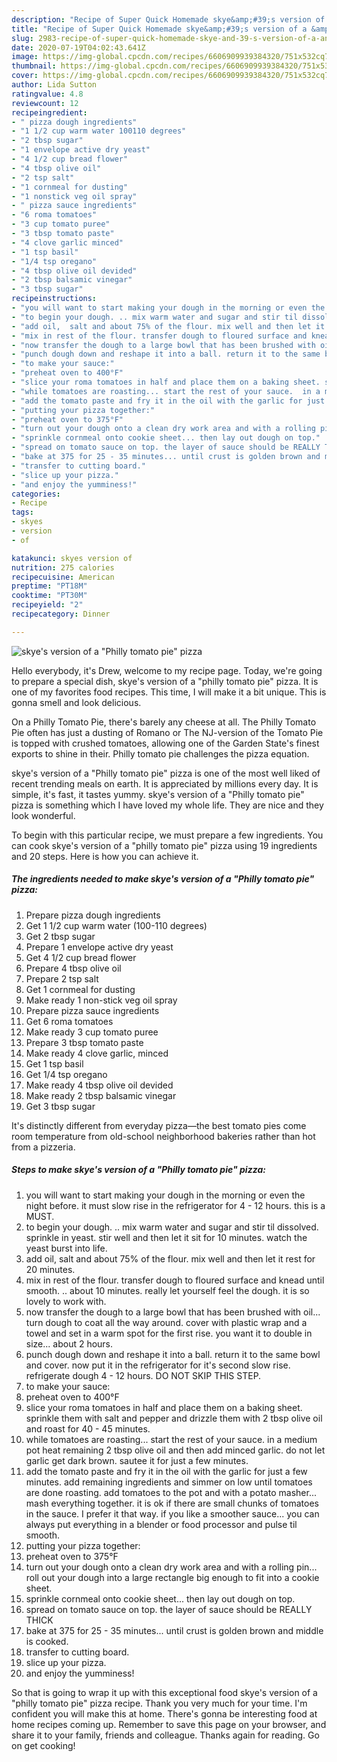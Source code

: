 ```yaml
---
description: "Recipe of Super Quick Homemade skye&amp;#39;s version of a &amp;#34;Philly tomato pie&amp;#34; pizza"
title: "Recipe of Super Quick Homemade skye&amp;#39;s version of a &amp;#34;Philly tomato pie&amp;#34; pizza"
slug: 2983-recipe-of-super-quick-homemade-skye-and-39-s-version-of-a-and-34-philly-tomato-pie-and-34-pizza
date: 2020-07-19T04:02:43.641Z
image: https://img-global.cpcdn.com/recipes/6606909939384320/751x532cq70/skyes-version-of-a-philly-tomato-pie-pizza-recipe-main-photo.jpg
thumbnail: https://img-global.cpcdn.com/recipes/6606909939384320/751x532cq70/skyes-version-of-a-philly-tomato-pie-pizza-recipe-main-photo.jpg
cover: https://img-global.cpcdn.com/recipes/6606909939384320/751x532cq70/skyes-version-of-a-philly-tomato-pie-pizza-recipe-main-photo.jpg
author: Lida Sutton
ratingvalue: 4.8
reviewcount: 12
recipeingredient:
- " pizza dough ingredients"
- "1 1/2 cup warm water 100110 degrees"
- "2 tbsp sugar"
- "1 envelope active dry yeast"
- "4 1/2 cup bread flower"
- "4 tbsp olive oil"
- "2 tsp salt"
- "1 cornmeal for dusting"
- "1 nonstick veg oil spray"
- " pizza sauce ingredients"
- "6 roma tomatoes"
- "3 cup tomato puree"
- "3 tbsp tomato paste"
- "4 clove garlic minced"
- "1 tsp basil"
- "1/4 tsp oregano"
- "4 tbsp olive oil devided"
- "2 tbsp balsamic vinegar"
- "3 tbsp sugar"
recipeinstructions:
- "you will want to start making your dough in the morning or even the night before. it must slow rise in the refrigerator for 4 - 12 hours. this is a MUST."
- "to begin your dough. .. mix warm water and sugar and stir til dissolved.  sprinkle in yeast. stir well and then let it sit for 10 minutes.  watch the yeast burst into life."
- "add oil,  salt and about 75% of the flour. mix well and then let it rest for 20 minutes."
- "mix in rest of the flour. transfer dough to floured surface and knead until smooth. .. about 10 minutes. really let yourself feel the dough. it is so lovely to work with."
- "now transfer the dough to a large bowl that has been brushed with oil... turn dough to coat all the way around. cover with plastic wrap and a towel and set in a warm spot for the first rise. you want it to double in size... about 2 hours."
- "punch dough down and reshape it into a ball. return it to the same bowl and cover. now put it in the refrigerator for it&#39;s second slow rise. refrigerate dough 4 - 12 hours. DO NOT SKIP THIS STEP."
- "to make your sauce:"
- "preheat oven to 400°F"
- "slice your roma tomatoes in half and place them on a baking sheet. sprinkle them with salt and pepper and drizzle them with 2 tbsp olive oil and roast for 40 - 45 minutes."
- "while tomatoes are roasting... start the rest of your sauce.  in a medium pot heat remaining 2 tbsp olive oil and then add minced garlic. do not let garlic get dark brown. sautee it for just a few minutes."
- "add the tomato paste and fry it in the oil with the garlic for just a few minutes. add remaining ingredients and simmer on low until tomatoes are done roasting. add tomatoes to the pot and with a potato masher... mash everything together. it is ok if there are small chunks of tomatoes in the sauce. I prefer it that way. if you like a smoother sauce... you can always put everything in a blender or food processor and pulse til smooth."
- "putting your pizza together:"
- "preheat oven to 375°F"
- "turn out your dough onto a clean dry work area and with a rolling pin... roll out your dough into a large rectangle big enough to fit into a cookie sheet."
- "sprinkle cornmeal onto cookie sheet... then lay out dough on top."
- "spread on tomato sauce on top. the layer of sauce should be REALLY THICK"
- "bake at 375 for 25 - 35 minutes... until crust is golden brown and middle is cooked."
- "transfer to cutting board."
- "slice up your pizza."
- "and enjoy the yumminess!"
categories:
- Recipe
tags:
- skyes
- version
- of

katakunci: skyes version of 
nutrition: 275 calories
recipecuisine: American
preptime: "PT18M"
cooktime: "PT30M"
recipeyield: "2"
recipecategory: Dinner

---
```



![skye&#39;s version of a &#34;Philly tomato pie&#34; pizza](https://img-global.cpcdn.com/recipes/6606909939384320/751x532cq70/skyes-version-of-a-philly-tomato-pie-pizza-recipe-main-photo.jpg)

Hello everybody, it's Drew, welcome to my recipe page. Today, we're going to prepare a special dish, skye&#39;s version of a &#34;philly tomato pie&#34; pizza. It is one of my favorites food recipes. This time, I will make it a bit unique. This is gonna smell and look delicious.

On a Philly Tomato Pie, there&#39;s barely any cheese at all. The Philly Tomato Pie often has just a dusting of Romano or The NJ-version of the Tomato Pie is topped with crushed tomatoes, allowing one of the Garden State&#39;s finest exports to shine in their. Philly tomato pie challenges the pizza equation.

skye&#39;s version of a &#34;Philly tomato pie&#34; pizza is one of the most well liked of recent trending meals on earth. It is appreciated by millions every day. It is simple, it's fast, it tastes yummy. skye&#39;s version of a &#34;Philly tomato pie&#34; pizza is something which I have loved my whole life. They are nice and they look wonderful.


To begin with this particular recipe, we must prepare a few ingredients. You can cook skye&#39;s version of a &#34;philly tomato pie&#34; pizza using 19 ingredients and 20 steps. Here is how you can achieve it.

<!--inarticleads1-->

##### The ingredients needed to make skye&#39;s version of a &#34;Philly tomato pie&#34; pizza:

1. Prepare  pizza dough ingredients
1. Get 1 1/2 cup warm water (100-110 degrees)
1. Get 2 tbsp sugar
1. Prepare 1 envelope active dry yeast
1. Get 4 1/2 cup bread flower
1. Prepare 4 tbsp olive oil
1. Prepare 2 tsp salt
1. Get 1 cornmeal for dusting
1. Make ready 1 non-stick veg oil spray
1. Prepare  pizza sauce ingredients
1. Get 6 roma tomatoes
1. Make ready 3 cup tomato puree
1. Prepare 3 tbsp tomato paste
1. Make ready 4 clove garlic, minced
1. Get 1 tsp basil
1. Get 1/4 tsp oregano
1. Make ready 4 tbsp olive oil devided
1. Make ready 2 tbsp balsamic vinegar
1. Get 3 tbsp sugar


It&#39;s distinctly different from everyday pizza—the best tomato pies come room temperature from old-school neighborhood bakeries rather than hot from a pizzeria. 

<!--inarticleads2-->

##### Steps to make skye&#39;s version of a &#34;Philly tomato pie&#34; pizza:

1. you will want to start making your dough in the morning or even the night before. it must slow rise in the refrigerator for 4 - 12 hours. this is a MUST.
1. to begin your dough. .. mix warm water and sugar and stir til dissolved.  sprinkle in yeast. stir well and then let it sit for 10 minutes.  watch the yeast burst into life.
1. add oil,  salt and about 75% of the flour. mix well and then let it rest for 20 minutes.
1. mix in rest of the flour. transfer dough to floured surface and knead until smooth. .. about 10 minutes. really let yourself feel the dough. it is so lovely to work with.
1. now transfer the dough to a large bowl that has been brushed with oil... turn dough to coat all the way around. cover with plastic wrap and a towel and set in a warm spot for the first rise. you want it to double in size... about 2 hours.
1. punch dough down and reshape it into a ball. return it to the same bowl and cover. now put it in the refrigerator for it&#39;s second slow rise. refrigerate dough 4 - 12 hours. DO NOT SKIP THIS STEP.
1. to make your sauce:
1. preheat oven to 400°F
1. slice your roma tomatoes in half and place them on a baking sheet. sprinkle them with salt and pepper and drizzle them with 2 tbsp olive oil and roast for 40 - 45 minutes.
1. while tomatoes are roasting... start the rest of your sauce.  in a medium pot heat remaining 2 tbsp olive oil and then add minced garlic. do not let garlic get dark brown. sautee it for just a few minutes.
1. add the tomato paste and fry it in the oil with the garlic for just a few minutes. add remaining ingredients and simmer on low until tomatoes are done roasting. add tomatoes to the pot and with a potato masher... mash everything together. it is ok if there are small chunks of tomatoes in the sauce. I prefer it that way. if you like a smoother sauce... you can always put everything in a blender or food processor and pulse til smooth.
1. putting your pizza together:
1. preheat oven to 375°F
1. turn out your dough onto a clean dry work area and with a rolling pin... roll out your dough into a large rectangle big enough to fit into a cookie sheet.
1. sprinkle cornmeal onto cookie sheet... then lay out dough on top.
1. spread on tomato sauce on top. the layer of sauce should be REALLY THICK
1. bake at 375 for 25 - 35 minutes... until crust is golden brown and middle is cooked.
1. transfer to cutting board.
1. slice up your pizza.
1. and enjoy the yumminess!




So that is going to wrap it up with this exceptional food skye&#39;s version of a &#34;philly tomato pie&#34; pizza recipe. Thank you very much for your time. I'm confident you will make this at home. There's gonna be interesting food at home recipes coming up. Remember to save this page on your browser, and share it to your family, friends and colleague. Thanks again for reading. Go on get cooking!
